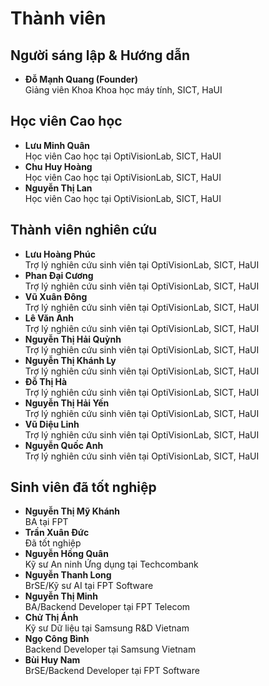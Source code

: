 # Thành viên

## Người sáng lập & Hướng dẫn

- **Đỗ Mạnh Quang (Founder)**  
  Giảng viên Khoa Khoa học máy tính, SICT, HaUI

## Học viên Cao học

- **Lưu Minh Quân**  
  Học viên Cao học tại OptiVisionLab, SICT, HaUI
- **Chu Huy Hoàng**  
  Học viên Cao học tại OptiVisionLab, SICT, HaUI
- **Nguyễn Thị Lan**  
  Học viên Cao học tại OptiVisionLab, SICT, HaUI

## Thành viên nghiên cứu

- **Lưu Hoàng Phúc**  
  Trợ lý nghiên cứu sinh viên tại OptiVisionLab, SICT, HaUI
- **Phan Đại Cương**  
  Trợ lý nghiên cứu sinh viên tại OptiVisionLab, SICT, HaUI
- **Vũ Xuân Đông**  
  Trợ lý nghiên cứu sinh viên tại OptiVisionLab, SICT, HaUI
- **Lê Văn Anh**  
  Trợ lý nghiên cứu sinh viên tại OptiVisionLab, SICT, HaUI
- **Nguyễn Thị Hải Quỳnh**  
  Trợ lý nghiên cứu sinh viên tại OptiVisionLab, SICT, HaUI
- **Nguyễn Thị Khánh Ly**  
  Trợ lý nghiên cứu sinh viên tại OptiVisionLab, SICT, HaUI
- **Đỗ Thị Hà**  
  Trợ lý nghiên cứu sinh viên tại OptiVisionLab, SICT, HaUI
- **Nguyễn Thị Hải Yến**  
  Trợ lý nghiên cứu sinh viên tại OptiVisionLab, SICT, HaUI
- **Vũ Diệu Linh**  
  Trợ lý nghiên cứu sinh viên tại OptiVisionLab, SICT, HaUI
- **Nguyễn Quốc Anh**  
  Trợ lý nghiên cứu sinh viên tại OptiVisionLab, SICT, HaUI

## Sinh viên đã tốt nghiệp

- **Nguyễn Thị Mỹ Khánh**  
  BA tại FPT
- **Trần Xuân Đức**  
  Đã tốt nghiệp
- **Nguyễn Hồng Quân**  
  Kỹ sư An ninh Ứng dụng tại Techcombank
- **Nguyễn Thanh Long**  
  BrSE/Kỹ sư AI tại FPT Software
- **Nguyễn Thị Minh**  
  BA/Backend Developer tại FPT Telecom
- **Chử Thị Ánh**  
  Kỹ sư Dữ liệu tại Samsung R&D Vietnam
- **Ngọ Công Bình**  
  Backend Developer tại Samsung Vietnam
- **Bùi Huy Nam**  
  BrSE/Backend Developer tại FPT Software
